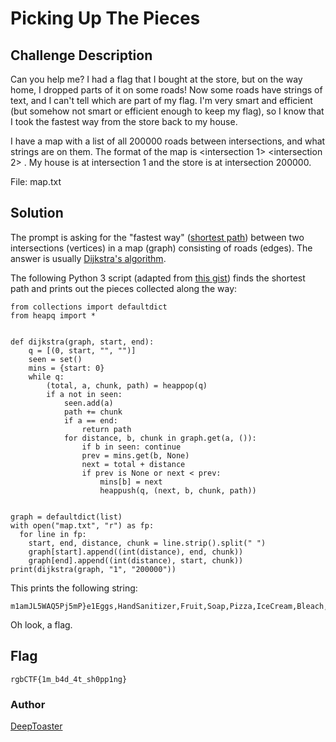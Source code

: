 # Picking Up The Pieces
## Challenge Description
Can you help me? I had a flag that I bought at the store, but on the way
home, I dropped parts of it on some roads! Now some roads have strings of text,
and I can't tell which are part of my flag. I'm very smart and efficient (but
somehow not smart or efficient enough to keep my flag), so I know that I took
the fastest way from the store back to my house.

I have a map with a list of all 200000 roads between intersections, and what
strings are on them. The format of the map is <intersection 1> <intersection
2> <distance> <string on the road>. My house is at intersection 1 and the
store is at intersection 200000.

File: map.txt

## Solution

The prompt is asking for the "fastest way" ([shortest
path](https://en.wikipedia.org/wiki/Shortest_path_problem)) between two
intersections (vertices) in a map (graph) consisting of roads (edges). The
answer is usually [Dijkstra's
algorithm](https://en.wikipedia.org/wiki/Dijkstra%27s_algorithm).

The following Python 3 script (adapted from [this
gist](https://gist.github.com/kachayev/5990802)) finds the shortest path and
prints out the pieces collected along the way:

    from collections import defaultdict
    from heapq import *


    def dijkstra(graph, start, end):
        q = [(0, start, "", "")]
        seen = set()
        mins = {start: 0}
        while q:
            (total, a, chunk, path) = heappop(q)
            if a not in seen:
                seen.add(a)
                path += chunk
                if a == end:
                    return path
                for distance, b, chunk in graph.get(a, ()):
                    if b in seen: continue
                    prev = mins.get(b, None)
                    next = total + distance
                    if prev is None or next < prev:
                        mins[b] = next
                        heappush(q, (next, b, chunk, path))


    graph = defaultdict(list)
    with open("map.txt", "r") as fp:
      for line in fp:
        start, end, distance, chunk = line.strip().split(" ")
        graph[start].append((int(distance), end, chunk))
        graph[end].append((int(distance), start, chunk))
    print(dijkstra(graph, "1", "200000"))

This prints the following string:

    m1amJL5WAQ5Pj5mP}e1Eggs,HandSanitizer,Fruit,Soap,Pizza,IceCream,Bleach,Bread,Milk,Politicians,MacAndCheese,ToiletPaper,rgbCTF{1m_b4d_4t_sh0pp1ng},Cookies,Water,Rice,TomBrady,NewcastleUnited,YourSoul

Oh look, a flag.


## Flag

`rgbCTF{1m_b4d_4t_sh0pp1ng}`

### Author
[DeepToaster](https://github.com/deeptoaster)